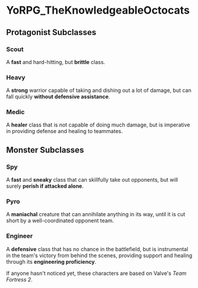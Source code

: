 # YoRPG_TheKnowledgeableOctocats

## Protagonist Subclasses
### Scout
A **fast** and hard-hitting, but **brittle** class. 
### Heavy
A **strong** warrior capable of taking and dishing out a lot of damage, but can fall quickly **without defensive assistance**.
### Medic
A **healer** class that is not capable of doing much damage, but is imperative in providing defense and healing to teammates. 

## Monster Subclasses
### Spy
A **fast** and **sneaky** class that can skillfully take out opponents, but will surely **perish if attacked alone**. 
### Pyro
A **maniachal** creature that can annihilate anything in its way, until it is cut short by a well-coordinated opponent team.
### Engineer
A **defensive** class that has no chance in the battlefield, but is instrumental in the team's victory from behind the scenes, providing support and healing through its **engineering proficiency**.

If anyone hasn't noticed yet, these characters are based on Valve's *Team Fortress 2*.
